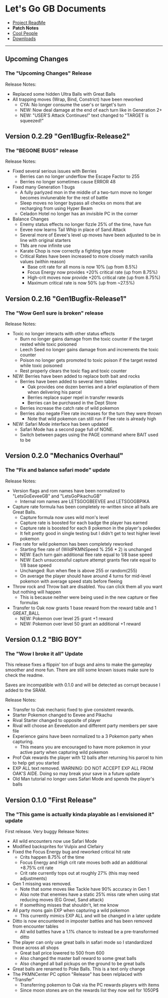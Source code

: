 # Let's Go GB Documents
- [Project ReadMe](https://crunchepillar.github.io/LetsgoGB/)
- **Patch Notes**
- [Cool People](https://crunchepillar.github.io/LetsgoGB/CoolPeoples)
- [Downloads](https://github.com/Crunchepillar/LetsgoGB/releases)  

---
## Upcoming Changes
### The "Upcoming Changes" Release
Release Notes:
* Replaced some hidden Ultra Balls with Great Balls
* All trapping moves (Wrap, Bind, Constrict) have been reworked
  * CYA: No longer consume the user's or target's turn
  * NEW: Now deal damage at the end of each turn like in Generation 2+
  * NEW: "USER'S Attack Continues!" text changed to "TARGET is squeezed!"

## Version 0.2.29 "Gen1Bugfix-Release2"
### The "BEGONE BUGS" release
Release Notes:
* Fixed several serious issues with Berries
  * Berries can no longer underflow the Escape Factor to 255
  * Berries no longer sometimes cause ERROR 48
* Fixed many Generation 1 bugs
  * A fully parlyzed mon in the middle of a two-turn move no longer becomes invlunerable for the rest of battle
  * Sleep moves no longer bypass all checks on mons that are recharging from using Hyper Beam
  * Celadon Hotel no longer has an invisible PC in the corner
* Balance Changes
  * Enemy status effects no longer fizzle 25% of the time, have fun
  * Eevee now learns Tail Whip in place of Sand Attack
  * Several more of Eevee's level up moves have been adjusted to be in line with original starters
  * TMs are now infinite use
  * Karate Chop is now correctly a fighting type move
  * Critical Rates have been increased to more closely match vanilla values (within reason)
    * Base crit rate for all mons is now 10% (up from 8.5%)
    * Focus Energy now provides +20% critical rate (up from 8.75%)
    * High-crit  moves now provide +20% critical rate (up from 8.75%)
    * Maximum critical rate is now 50% (up from ~27.5%)

## Version 0.2.16 "Gen1Bugfix-Release1"
### The "Wow Gen1 sure is broken" release
Release Notes:
* Toxic no longer interacts with other status effects
  * Burn no longer gains damage from the toxic counter if the target rested while toxic poisoned
  * Leech Seed no longer gains damage from and increments the toxic counter
  * Poison no longer gets promoted to toxic poison if the target rested while toxic poisoned
  * Rest properly clears the toxic flag and toxic counter
* NEW: Berries have been added to replace both bait and rocks
  * Berries have been added to several item tables
    * Oak provides one dozen berries and a brief explanation of them when delivering his parcel
    * Berries replace super repel in transfer rewards
    * Berries can be purchased in the Dept Store
  * Berries increase the catch rate of wild pokemon
  * Berries also negate Flee rate increases for the turn they were thrown
    * Note that wild pokemon can still run if Flee rate is already high
* NEW: Safari Mode interface has been updated
  * Safari Mode has a second page full of NONE.
  * Switch between pages using the PAGE command where BAIT used to be

## Version 0.2.0 "Mechanics Overhaul"
### The "Fix and balance safari mode" update
Release Notes:
* Version flags and rom names have been normalized to "LetsGoEeveeGB" and "LetsGoPikachuGB"
  * Internal rom names are LETSGOGBEEVEE and LETSGOGBPIKA
* Capture rate formula has been completely re-written since all balls are Great Balls.
  * Capture formula now uses wild mon's level
  * Capture rate is boosted for each badge the player has earned
  * Capture rate is boosted for each 8 pokemon in the player's pokedex
  * It felt pretty good in single testing but I didn't get to test higher level pokemon
* Flee rate for wild pokemon has been completely reworked
  * Starting flee rate of (WildPKMNSpeed % 256 * 2) is unchanged
  * NEW: Each turn gain additional flee rate equal to 1/8 base speed
  * NEW: Each unsuccessful capture attempt grants flee rate equal to 1/8 base speed
  * Unchanged: Run when flee is above 255 or random(255)
  * On average the player should have around 4 turns for mid-level pokemon with average speed stats before fleeing
* Throw rock and Throw bait are disabled. You can click them all you want but nothing will happen
  * This is because neither were being used in the new capture or flee formulas
* Transfer to Oak now grants 1 base reward from the reward table and 1 GREAT_BALL
  * NEW: Pokemon over level 25 grant +1 reward
  * NEW: Pokemon over level 50 grant an additional +1 reward
  
## Version 0.1.2 "BIG BOY"
### The "Wow I broke it all" Update
This release fixes a flippin' ton of bugs and aims to make the gameplay smoother and more fun. There are still some known issues make sure to check the readme.

Saves are incompatible with 0.1.0 and will be detected as corrupt because I added to the SRAM.

Release Notes:
* Transfer to Oak mechanic fixed to give consistent rewards.
* Starter Pokemon changed to Eevee and Pikachu
* Rival Starter changed to opposite of player
* Rival will choose an Eeveelution and different party members per save file
* Experience gains have been normalized to a 3 Pokemon party when capturing.
  * This means you are encouraged to have more pokemon in your active party when capturing wild pokemon
* Prof Oak rewards the player with 12 balls after returning his parcel to him to help get you started
* EXP ALL text removed. WARNING: DO NOT ACCEPT EXP ALL FROM OAK'S AIDE. Doing so may break your save in a future update
* Old Man tutorial no longer uses Safari Mode and spends the player's balls

## Version 0.1.0 "First Release"
### The "This game is actually kinda playable as I envisioned it" update
First release. Very buggy
Release Notes:
* All wild encounters now use Safari Mode
* Modified backsprites for Vulpix and Clefairy
* Fixed the Focus Energy bug and reworked critical hit rate
  * Crits happen 8.75% of the time
  * Focus Energy and High crit rate moves both add an additional +8.75% crit rate
  * Crit rate currently tops out at roughly 27% (this may need adjustments)
* Gen 1 missing was removed.
  * Note that some moves like Tackle have 90% accuracy in Gen 1
  * Also note that enemies have a static 25% miss rate when using stat reducing moves (EG Growl, Sand attack)
  * If something misses that shouldn't, let me know
* All party mons gain EXP when capturing a wild pokemon
  * This currently mimics EXP ALL and will be changed in a later update
* Ditto is now encountered in imposter battles and has been removed from encounter tables
  * All wild battles have a 1.1% chance to instead be a pre-transformed ditto
* The player can only use great balls in safari mode so I standardized those across all shops
  * Great ball price lowered to 500 from 600
  * Also changed the master ball reward to some great balls
  * Also changed all ball pickups on the ground to be great balls
* Great balls are renamed to Poke Balls. This is a text only change
* The PKMNCenter PC option "Release" has been relplaced with "Transfer"
  * Transferring pokemon to Oak via the PC rewards players with items
  * Since moon stones are on the rewards list they now sell for 1050P$
